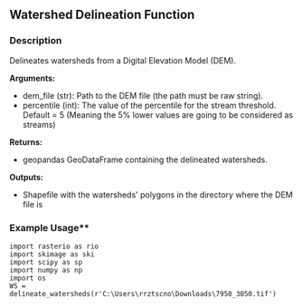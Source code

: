 ## Watershed Delineation Function

### Description
Delineates watersheds from a Digital Elevation Model (DEM).

**Arguments:**
- dem_file (str): Path to the DEM file (the path must be raw string).
- percentile (int): The value of the percentile for the stream threshold. Default = 5 (Meaning the 5% lower values are going to be considered as streams)

**Returns:**
- geopandas GeoDataFrame containing the delineated watersheds.
    
**Outputs:**
- Shapefile with the watersheds' polygons in the directory where the DEM file is
  
### Example Usage**
```import geopandas as gpd
import rasterio as rio
import skimage as ski
import scipy as sp
import numpy as np
import os
WS = delineate_watersheds(r'C:\Users\rrztscno\Downloads\7950_3050.tif')
```
